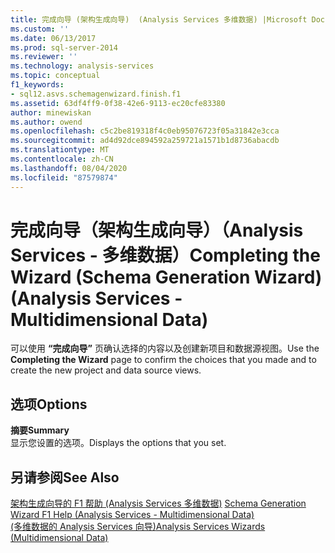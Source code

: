 ```yaml
---
title: 完成向导 (架构生成向导)  (Analysis Services 多维数据) |Microsoft Docs
ms.custom: ''
ms.date: 06/13/2017
ms.prod: sql-server-2014
ms.reviewer: ''
ms.technology: analysis-services
ms.topic: conceptual
f1_keywords:
- sql12.asvs.schemagenwizard.finish.f1
ms.assetid: 63df4ff9-0f38-42e6-9113-ec20cfe83380
author: minewiskan
ms.author: owend
ms.openlocfilehash: c5c2be819318f4c0eb95076723f05a31842e3cca
ms.sourcegitcommit: ad4d92dce894592a259721a1571b1d8736abacdb
ms.translationtype: MT
ms.contentlocale: zh-CN
ms.lasthandoff: 08/04/2020
ms.locfileid: "87579874"
---
```

# <a name="completing-the-wizard-schema-generation-wizard-analysis-services---multidimensional-data"></a><span data-ttu-id="b4633-102">完成向导（架构生成向导）（Analysis Services - 多维数据）</span><span class="sxs-lookup"><span data-stu-id="b4633-102">Completing the Wizard (Schema Generation Wizard) (Analysis Services - Multidimensional Data)</span></span>
  <span data-ttu-id="b4633-103">可以使用 **“完成向导”** 页确认选择的内容以及创建新项目和数据源视图。</span><span class="sxs-lookup"><span data-stu-id="b4633-103">Use the **Completing the Wizard** page to confirm the choices that you made and to create the new project and data source views.</span></span>  
  
## <a name="options"></a><span data-ttu-id="b4633-104">选项</span><span class="sxs-lookup"><span data-stu-id="b4633-104">Options</span></span>  
 <span data-ttu-id="b4633-105">**摘要**</span><span class="sxs-lookup"><span data-stu-id="b4633-105">**Summary**</span></span>  
 <span data-ttu-id="b4633-106">显示您设置的选项。</span><span class="sxs-lookup"><span data-stu-id="b4633-106">Displays the options that you set.</span></span>  
  
## <a name="see-also"></a><span data-ttu-id="b4633-107">另请参阅</span><span class="sxs-lookup"><span data-stu-id="b4633-107">See Also</span></span>  
 <span data-ttu-id="b4633-108">[架构生成向导的 F1 帮助 &#40;Analysis Services 多维数据&#41;](schema-generation-wizard-f1-help-analysis-services-multidimensional-data.md) </span><span class="sxs-lookup"><span data-stu-id="b4633-108">[Schema Generation Wizard F1 Help &#40;Analysis Services - Multidimensional Data&#41;](schema-generation-wizard-f1-help-analysis-services-multidimensional-data.md) </span></span>  
 [<span data-ttu-id="b4633-109">&#40;多维数据的 Analysis Services 向导&#41;</span><span class="sxs-lookup"><span data-stu-id="b4633-109">Analysis Services Wizards &#40;Multidimensional Data&#41;</span></span>](analysis-services-wizards-multidimensional-data.md)  
  
  
